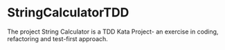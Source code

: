 # StringCalculatorTDD
The project String Calculator is a TDD Kata Project- an exercise in coding, refactoring and test-first approach.
